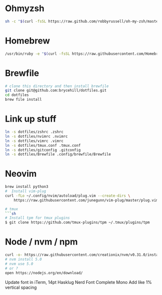# Ohmyzsh
```sh
sh -c "$(curl -fsSL https://raw.github.com/robbyrussell/oh-my-zsh/master/tools/install.sh)"
```

# Homebrew
```sh
/usr/bin/ruby -e "$(curl -fsSL https://raw.githubusercontent.com/Homebrew/install/master/install)"
```
# Brewfile
```sh
# clone this directory and then install brewfile
git clone git@github.com:brycehill/dotfiles.git
cd dotfiles
brew file install
```

# Link up stuff
```sh
ln -s dotfiles/zshrc .zshrc
ln -s dotfiles/nvimrc .nvimrc
ln -s dotfiles/vimrc .vimrc
ln -s dotfiles/tmux.conf .tmux.conf
ln -s dotfiles/gitconfig .gitconfig
ln -s dotfiles/Brewfile .config/brewfile/Brewfile
```

# Neovim
```sh
brew install python3
#  Install vim-plug
curl -fLo ~/.config/nvim/autoload/plug.vim --create-dirs \
    https://raw.githubusercontent.com/junegunn/vim-plug/master/plug.vim

# tmux
```sh
# Install tpm for tmux plugins
$ git clone https://github.com/tmux-plugins/tpm ~/.tmux/plugins/tpm
```


# Node / nvm / npm
```sh
curl -o- https://raw.githubusercontent.com/creationix/nvm/v0.31.0/install.sh | bash
# nvm install 5.0
# nvm use 5.0
# or ?
open https://nodejs.org/en/download/
```


Update font in iTerm, 14pt Hasklug Nerd Font Complete Mono
Add like 1% vertical spacing
